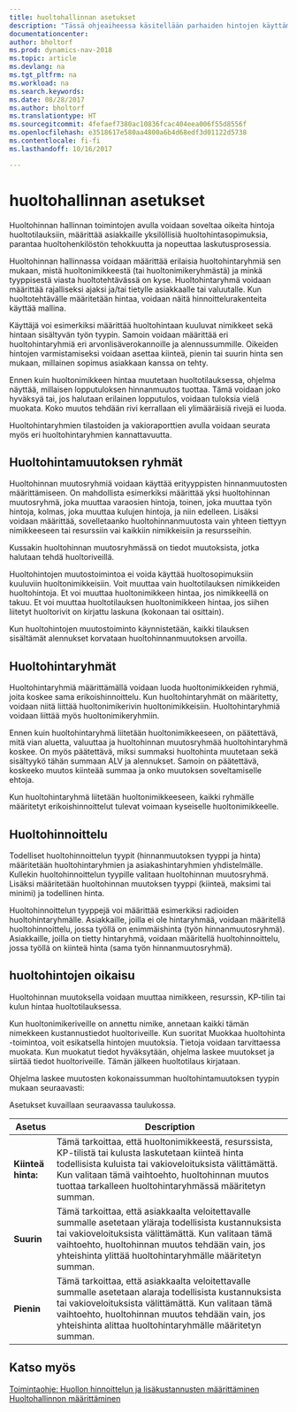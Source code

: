 ```yaml
---
title: huoltohallinnan asetukset
description: "Tässä ohjeaiheessa käsitellään parhaiden hintojen käyttämistä huoltotilauksissa, yksilöllisten huoltohintasopimusten määrittämistä asiakkaille, huoltohenkilöstön toiminnan tehostamista ja laskutusprosessin nopeuttamista."
documentationcenter: 
author: bholtorf
ms.prod: dynamics-nav-2018
ms.topic: article
ms.devlang: na
ms.tgt_pltfrm: na
ms.workload: na
ms.search.keywords: 
ms.date: 08/28/2017
ms.author: bholtorf
ms.translationtype: HT
ms.sourcegitcommit: 4fefaef7380ac10836fcac404eea006f55d8556f
ms.openlocfilehash: e3518617e580aa4800a6b4d68edf3d01122d5738
ms.contentlocale: fi-fi
ms.lasthandoff: 10/16/2017

---
```

# <a name="service-price-management"></a>huoltohallinnan asetukset
Huoltohinnan hallinnan toimintojen avulla voidaan soveltaa oikeita hintoja huoltotilauksiin, määrittää asiakkaille yksilöllisiä huoltohintasopimuksia, parantaa huoltohenkilöstön tehokkuutta ja nopeuttaa laskutusprosessia.  
  
Huoltohinnan hallinnassa voidaan määrittää erilaisia huoltohintaryhmiä sen mukaan, mistä huoltonimikkeestä (tai huoltonimikeryhmästä) ja minkä tyyppisestä viasta huoltotehtävässä on kyse. Huoltohintaryhmä voidaan määrittää rajalliseksi ajaksi ja/tai tietylle asiakkaalle tai valuutalle. Kun huoltotehtävälle määritetään hintaa, voidaan näitä hinnoittelurakenteita käyttää mallina.  
  
Käyttäjä voi esimerkiksi määrittää huoltohintaan kuuluvat nimikkeet sekä hintaan sisältyvän työn tyypin. Samoin voidaan määrittää eri huoltohintaryhmiä eri arvonlisäverokannoille ja alennussummille. Oikeiden hintojen varmistamiseksi voidaan asettaa kiinteä, pienin tai suurin hinta sen mukaan, millainen sopimus asiakkaan kanssa on tehty.  
  
Ennen kuin huoltonimikkeen hintaa muutetaan huoltotilauksessa, ohjelma näyttää, millaisen lopputuloksen hinnanmuutos tuottaa. Tämä voidaan joko hyväksyä tai, jos halutaan erilainen lopputulos, voidaan tuloksia vielä muokata. Koko muutos tehdään rivi kerrallaan eli ylimääräisiä rivejä ei luoda.  
  
Huoltohintaryhmien tilastoiden ja vakioraporttien avulla voidaan seurata myös eri huoltohintaryhmien kannattavuutta.  
  
## <a name="service-price-adjustment-groups"></a>Huoltohintamuutoksen ryhmät  
Huoltohinnan muutosryhmiä voidaan käyttää erityyppisten hinnanmuutosten määrittämiseen. On mahdollista esimerkiksi määrittää yksi huoltohinnan muutosryhmä, joka muuttaa varaosien hintoja, toinen, joka muuttaa työn hintoja, kolmas, joka muuttaa kulujen hintoja, ja niin edelleen. Lisäksi voidaan määrittää, sovelletaanko huoltohinnanmuutosta vain yhteen tiettyyn nimikkeeseen tai resurssiin vai kaikkiin nimikkeisiin ja resursseihin.  
  
Kussakin huoltohinnan muutosryhmässä on tiedot muutoksista, jotka halutaan tehdä huoltoriveillä.  
  
Huoltohintojen muutostoimintoa ei voida käyttää huoltosopimuksiin kuuluviin huoltonimikkeisiin. Voit muuttaa vain huoltotilauksen nimikkeiden huoltohintoja. Et voi muuttaa huoltonimikkeen hintaa, jos nimikkeellä on takuu. Et voi muuttaa huoltotilauksen huoltonimikkeen hintaa, jos siihen liitetyt huoltorivit on kirjattu laskuna (kokonaan tai osittain).  
  
Kun huoltohintojen muutostoiminto käynnistetään, kaikki tilauksen sisältämät alennukset korvataan huoltohinnanmuutoksen arvoilla.  
  
## <a name="service-price-groups"></a>Huoltohintaryhmät  
Huoltohintaryhmiä määrittämällä voidaan luoda huoltonimikkeiden ryhmiä, joita koskee sama erikoishinnoittelu. Kun huoltohintaryhmät on määritetty, voidaan niitä liittää huoltonimikerivin huoltonimikkeisiin. Huoltohintaryhmiä voidaan liittää myös huoltonimikeryhmiin.  
  
Ennen kuin huoltohintaryhmä liitetään huoltonimikkeeseen, on päätettävä, mitä vian aluetta, valuuttaa ja huoltohinnan muutosryhmää huoltohintaryhmä koskee. On myös päätettävä, miksi summaksi huoltohinta muutetaan sekä sisältyykö tähän summaan ALV ja alennukset. Samoin on päätettävä, koskeeko muutos kiinteää summaa ja onko muutoksen soveltamiselle ehtoja.  
  
Kun huoltohintaryhmä liitetään huoltonimikkeeseen, kaikki ryhmälle määritetyt erikoishinnoittelut tulevat voimaan kyseiselle huoltonimikkeelle.  
  
## <a name="service-pricing"></a>Huoltohinnoittelu  
Todelliset huoltohinnoittelun tyypit (hinnanmuutoksen tyyppi ja hinta) määritetään huoltohintaryhmien ja asiakashintaryhmien yhdistelmälle. Kullekin huoltohinnoittelun tyypille valitaan huoltohinnan muutosryhmä. Lisäksi määritetään huoltohinnan muutoksen tyyppi (kiinteä, maksimi tai minimi) ja todellinen hinta.  
  
Huoltohinnoittelun tyyppejä voi määrittää esimerkiksi radioiden huoltohintaryhmälle. Asiakkaille, joilla ei ole hintaryhmää, voidaan määritellä huoltohinnoittelu, jossa työllä on enimmäishinta (työn hinnanmuutosryhmä). Asiakkaille, joilla on tietty hintaryhmä, voidaan määritellä huoltohinnoittelu, jossa työllä on kiinteä hinta (sama työn hinnanmuutosryhmä).  
  
## <a name="service-price-adjustment"></a>huoltohintojen oikaisu  
Huoltohinnan muutoksella voidaan muuttaa nimikkeen, resurssin, KP-tilin tai kulun hintaa huoltotilauksessa.  
  
Kun huoltonimikeriveille on annettu nimike, annetaan kaikki tämän nimekkeen kustannustiedot huoltoriveille. Kun suoritat Muokkaa huoltohinta -toimintoa, voit esikatsella hintojen muutoksia. Tietoja voidaan tarvittaessa muokata. Kun muokatut tiedot hyväksytään, ohjelma laskee muutokset ja siirtää tiedot huoltoriveille. Tämän jälkeen huoltotilaus kirjataan.  
  
Ohjelma laskee muutosten kokonaissumman huoltohintamuutoksen tyypin mukaan seuraavasti:  
  
Asetukset kuvaillaan seuraavassa taulukossa.  
  
|Asetus | Description |  
|----------------------------------|---------------------------------------|  
|**Kiinteä hinta:**|Tämä tarkoittaa, että huoltonimikkeestä, resurssista, KP-tilistä tai kulusta laskutetaan kiinteä hinta todellisista kuluista tai vakioveloituksista välittämättä. Kun valitaan tämä vaihtoehto, huoltohinnan muutos tuottaa tarkalleen huoltohintaryhmässä määritetyn summan.|  
|**Suurin**|Tämä tarkoittaa, että asiakkaalta veloitettavalle summalle asetetaan yläraja todellisista kustannuksista tai vakioveloituksista välittämättä. Kun valitaan tämä vaihtoehto, huoltohinnan muutos tehdään vain, jos yhteishinta ylittää huoltohintaryhmälle määritetyn summan.|  
|**Pienin**|Tämä tarkoittaa, että asiakkaalta veloitettavalle summalle asetetaan alaraja todellisista kustannuksista tai vakioveloituksista välittämättä. Kun valitaan tämä vaihtoehto, huoltohinnan muutos tehdään vain, jos yhteishinta alittaa huoltohintaryhmälle määritetyn summan.|  
  
## <a name="see-also"></a>Katso myös  
[Toimintaohje: Huollon hinnoittelun ja lisäkustannusten määrittäminen](service-how-setup-service-costs-pricing.md)  
[Huoltohallinnon määrittäminen](service-setup-service.md)  

